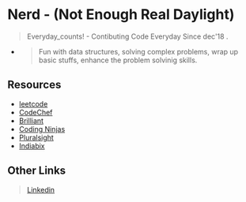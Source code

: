 # Nerd - (Not Enough Real Daylight)
> Everyday_counts! - Contibuting Code Everyday Since dec'18 .
- > Fun with data structures, solving complex problems, wrap up basic stuffs, enhance the problem solvinig skills.
## Resources
- [leetcode](https://leetcode.com/)
- [CodeChef](https://www.codechef.com)
- [Brilliant](https://brilliant.org/courses/#computer-science-foundational)
- [Coding Ninjas](https://www.codingninjas.in/app/home)
- [Pluralsight](https://www.pluralsight.com/)
- [Indiabix](https://www.indiabix.com/)
## Other Links
> [Linkedin](https://www.linkedin.com/in/shubhampy/)
